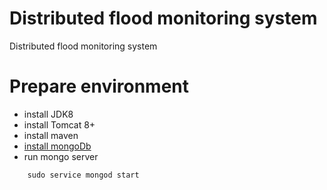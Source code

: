 # Distributed flood monitoring system
Distributed flood monitoring system

# Prepare environment

- install JDK8
- install Tomcat 8+
- install maven
- [install mongoDb](https://docs.mongodb.com/manual/tutorial/install-mongodb-on-ubuntu/)
- run mongo server
```
	sudo service mongod start
```